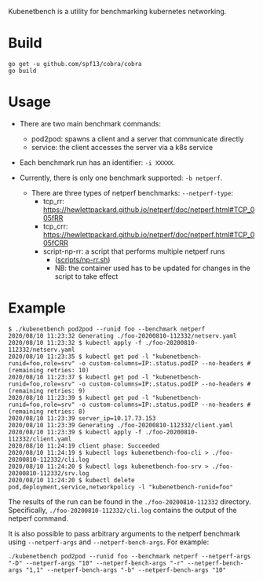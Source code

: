 
Kubenetbench is a utility for benchmarking kubernetes networking.

# Build


```
go get -u github.com/spf13/cobra/cobra
go build
```

# Usage

* There are two main benchmark commands:
  * pod2pod: spawns a client and a server that communicate directly
  * service: the client accesses the server via a k8s service

* Each benchmark run has an identifier: `-i XXXXX`.

* Currently, there is only one benchmark supported: `-b netperf`. 
  * There are three types of netperf benchmarks: `--netperf-type`:
     * tcp_rr: https://hewlettpackard.github.io/netperf/doc/netperf.html#TCP_005fRR
     * tcp_crr: https://hewlettpackard.github.io/netperf/doc/netperf.html#TCP_005fCRR
     * script-np-rr: a script that performs multiple netperf runs
       * ([scripts/np-rr.sh](scripts/np-rr.sh))
       * NB: the container used has to be updated for changes in the script to take
         effect

# Example

```
$ ./kubenetbench pod2pod --runid foo --benchmark netperf
2020/08/10 11:23:32 Generating ./foo-20200810-112332/netserv.yaml
2020/08/10 11:23:32 $ kubectl apply -f ./foo-20200810-112332/netserv.yaml 
2020/08/10 11:23:35 $ kubectl get pod -l "kubenetbench-runid=foo,role=srv" -o custom-columns=IP:.status.podIP --no-headers # (remaining retries: 10)
2020/08/10 11:23:37 $ kubectl get pod -l "kubenetbench-runid=foo,role=srv" -o custom-columns=IP:.status.podIP --no-headers # (remaining retries: 9)
2020/08/10 11:23:39 $ kubectl get pod -l "kubenetbench-runid=foo,role=srv" -o custom-columns=IP:.status.podIP --no-headers # (remaining retries: 8)
2020/08/10 11:23:39 server_ip=10.17.73.153
2020/08/10 11:23:39 Generating ./foo-20200810-112332/client.yaml
2020/08/10 11:23:39 $ kubectl apply -f ./foo-20200810-112332/client.yaml 
2020/08/10 11:24:19 client phase: Succeeded
2020/08/10 11:24:19 $ kubectl logs kubenetbench-foo-cli > ./foo-20200810-112332/cli.log 
2020/08/10 11:24:20 $ kubectl logs kubenetbench-foo-srv > ./foo-20200810-112332/srv.log 
2020/08/10 11:24:20 $ kubectl delete pod,deployment,service,networkpolicy -l "kubenetbench-runid=foo"
```

The results of the run can be found in the  `./foo-20200810-112332` directory.
Specifically, `./foo-20200810-112332/cli.log` contains the output of the netperf
command.



It is also possible to pass arbitrary arguments to the netperf benchmark using
`--netperf-args` and `--netperf-bench-args`. For example:
```
./kubenetbench pod2pod --runid foo --benchmark netperf --netperf-args "-D" --netperf-args "10" --netperf-bench-args "-r" --netperf-bench-args "1,1" --netperf-bench-args "-b" --netperf-bench-args "10"
```
